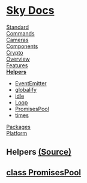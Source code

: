 <!--- This Helpers was auto-generated using "npx sky readme" --> 

# [Sky Docs](../README.md)

[Standard](..%2Fstandard%2FREADME.md)   
[Commands](..%2F%5Fcommands%2Fdocs%2FREADME.md)   
[Cameras](..%2Fcameras%2FREADME.md)   
[Components](..%2Fcomponents%2FREADME.md)   
[Crypto](..%2Fcrypto%2FREADME.md)   
[Overview](..%2Fdocs%2FREADME.md)   
[Features](..%2Ffeatures%2FREADME.md)   
**[Helpers](..%2Fhelpers%2FREADME.md)**   
* [EventEmitter](..%2Fhelpers%2FEventEmitter%2FREADME.md)
* [globalify](..%2Fhelpers%2Fglobalify%2FREADME.md)
* [idle](..%2Fhelpers%2Fidle%2FREADME.md)
* [Loop](..%2Fhelpers%2FLoop%2FREADME.md)
* [PromisesPool](..%2Fhelpers%2FPromisesPool%2FREADME.md)
* [times](..%2Fhelpers%2Ftimes%2FREADME.md)
  
[Packages](..%2Fpkgs%2FREADME.md)   
[Platform](..%2Fplatform%2FREADME.md)   

## Helpers [(Source)](..%2Fhelpers%2F)

## [class PromisesPool](PromisesPool/PromisesPool.md)